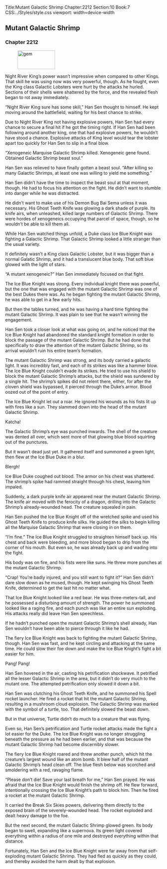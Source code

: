 Title:Mutant Galactic Shrimp 
Chapter:2212 
Section:10 
Book:7 
CSS:../Styles/style.css 
viewport: width=device-width
  
## Mutant Galactic Shrimp
### Chapter 2212 
<figure>
	<img src="../Images/gem.gif" alt="gem" id="gem" width="120" height="60" />
</figure>
  

  
  Night River King’s power wasn’t impressive when compared to other Kings. That skill he was using now was very powerful, though. As he fought, even the King class Galactic Lobsters were hurt by the attacks he hurled. Sections of their shells were shattered by the force, and the revealed flesh began to rot away immediately.

“Night River King sure has some skill,” Han Sen thought to himself. He kept moving around the battlefield, waiting for his best chance to strike.

Due to Night River King not having explosive powers, Han Sen had every chance to secure a final hit if he got the timing right. If Han Sen had been following around another king, one that had explosive powers, he wouldn’t have stood a chance. Explosive attacks of King level would tear the lobster apart too quickly for Han Sen to slip in a final blow.

“Xenogeneic Marquise Galactic Shrimp killed. Xenogeneic gene found. Obtained Galactic Shrimp beast soul.”

Han Sen was relieved to have finally gotten a beast soul. “After killing so many Galactic Shrimps, at least one was willing to yield me something.”

Han Sen didn’t have the time to inspect the beast soul at that moment, though. He had to focus his attention on the fight. He didn’t want to stumble into danger while he was distracted.

He didn’t want to make use of his Demon Bug Bai Sema unless it was necessary. His Ghost Teeth Knife was glowing a dark shade of purple. Its knife airs, when unleashed, killed large numbers of Galactic Shrimp. There were hordes of xenogeneics occupying that parcel of space, though, so he wouldn’t be able to kill them all.

While Han Sen watched things unfold, a Duke class Ice Blue Knight was fighting a Galactic Shrimp. That Galactic Shrimp looked a little stranger than the usual variety.

It definitely wasn’t a King class Galactic Lobster, but it was bigger than a normal Galatic Shrimp, and it had a translucent blue body. That soft blue glowed with the light of stars.

“A mutant xenogeneic?” Han Sen immediately focused on that fight.

The Ice Blue Knight was strong. Every individual knight there was powerful, but the one that was engaged with the mutant Galactic Shrimp was one of the best Dukes there was. As he began fighting the mutant Galactic Shrimp, he was able to get in a few early hits.

But then the tables turned, and he was having a hard time fighting the mutant Galactic Shrimp. It was plain to see that he wasn’t winning the engagement.

Han Sen took a closer look at what was going on, and he noticed that the Ice Blue Knight had abandoned the standard knight formation in order to block the passage of the mutant Galactic Shrimp. But he had done that specifically to draw the attention of the mutant Galactic Shrimp, so its arrival wouldn’t ruin his entire team’s formation.

The mutant Galactic Shrimp was strong, and its body carried a galactic light. It was incredibly fast, and each of its strikes was like a hammer blow. The Ice Blue Knight couldn’t evade its strikes. He tried to use his shield to block the mutant Galactic Shrimp’s attacks, but the shield was sundered by a single hit. The shrimp’s spikes did not relent there, either, for after the cloven shield was bypassed, it pierced through the Duke’s armor. Blood oozed out of the point of entry.

The Ice Blue Knight let out a roar. He ignored his wounds as his fists lit up with fires like a sun. They slammed down into the head of the mutant Galactic Shrimp.

Katcha!

The Galactic Shrimp’s eye was punched inwards. The shell of the creature was dented all over, which sent more of that glowing blue blood squirting out of the punctures.

But it wasn’t dead just yet. It gathered itself and summoned a green light, then flew at the Ice Blue Duke in a blur.

Blergh!

Ice Blue Duke coughed out blood. The armor on his chest was shattered. The shrimp’s spike had rammed straight through his chest, leaving him impaled.

Suddenly, a dark purple knife air appeared near the mutant Galactic Shrimp. The knife air moved with the ferocity of a dragon, drilling into the Galactic Shrimp’s already-wounded head. The creature squealed in pain.

Han Sen pushed the Ice Blue Knight off of the wretched spike and used his Ghost Teeth Knife to produce knife silks. He guided the silks to begin killing all the Marquise Galactic Shrimp that were closing in on them.

“I’m fine.” The Ice Blue Knight struggled to straighten himself back up. His chest and back were bleeding, and more blood began to drip from the corner of his mouth. But even so, he was already back up and wading into the fight.

His body was on fire, and his fists were like suns. He threw more punches at the mutant Galactic Shrimp.

“Crap! You’re badly injured, and you still want to fight it?” Han Sen didn’t dare slow down as he mused, though. He kept swinging his Ghost Teeth Knife, determined to get the last hit no matter what.

That Ice Blue Knight looked like a red bear. He was three-meters-tall, and he possessed a disturbing amount of strength. The power he summoned looked like a raging fire, and each punch was like an entire sun exploding. His attacks really did leave Han Sen speechless.

If he hadn’t punched open the mutant Galactic Shrimp’s shell already, Han Sen wouldn’t have been able to pierce through it like he had.

The fiery Ice Blue Knight was back to fighting the mutant Galactic Shrimp, though. Han Sen was fast, and he kept circling and attacking at the same time. He could slow their foe down and make the Ice Blue Knight’s fight a bit easier for him.

Pang! Pang!

Han Sen hovered in the air, casting his petrification shockwave. It petrified all the lesser Galactic Shrimp in the area, but it didn’t do very much to the mutant one. The attempted petrification only slowed it down a bit.

Han Sen was clutching his Ghost Teeth Knife, and he summoned his Spell rocket launcher. He fired a rocket that hit the mutant Galactic Shrimp, resulting in a mushroom cloud explosion. The Galactic Shrimp was marked with the symbol of a turtle, too. That definitely slowed the beast down.

But in that universe, Turtle didn’t do much to a creature that was flying.

Even so, Han Sen’s petrification and Turtle rocket attacks made the fight a lot easier for the Duke. The Ice Blue Knight was no longer struggling beneath the pressure as he had been earlier, and that was because the mutant Galactic Shrimp had become discernibly slower.

The fiery Ice Blue Knight roared and threw another punch, which hit the creature’s largest wound like an atom bomb. It blew half of the mutant Galactic Shrimp’s head clean off. The blue flesh below was scorched and smoldering with a red, ravaging flame.

“Please don’t die! Save your last breath for me,” Han Sen prayed. He was afraid that the Ice Blue Knight would finish the shrimp off. He flew forward, intentionally crossing the Ice Blue Knight’s path to block him. Then he fired a rocket at the mutant Galactic Shrimp.

It carried the Break Six Skies powers, delivering them directly to the exposed brain of the severely-wounded head. The rocket exploded and dealt heavy damage to the foe.

But the next second, the mutant Galactic Shrimp glowed green. Its body began to swell, expanding like a supernova. Its green light covered everything within a radius of one mile and destroyed everything within that distance.

Fortunately, Han Sen and the Ice Blue Knight were far away from that self-exploding mutant Galactic Shrimp. They had fled as quickly as they could, and thereby avoided the harm dealt by that explosion.
